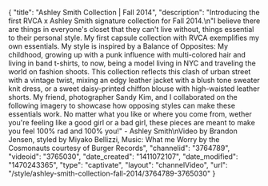 {
    "title": "Ashley Smith Collection | Fall 2014",
    "description": "Introducing the first RVCA x Ashley Smith signature collection for Fall 2014.\n\"I believe there are things in everyone's closet that they can't live without, things essential to their personal style. My first capsule collection with RVCA exemplifies my own essentials. My style is inspired by a Balance of Opposites: My childhood, growing up with a punk influence with multi-colored hair and living in band t-shirts, to now, being a model living in NYC and traveling the world on fashion shoots. This collection reflects this clash of urban street with a vintage twist, mixing an edgy leather jacket with a blush tone sweater knit dress, or a sweet daisy-printed chiffon blouse with high-waisted leather shorts. My friend, photographer Sandy Kim, and I collaborated on the following imagery to showcase how opposing styles can make these essentials work. No matter what you like or where you come from, wether you're feeling like a good girl or a bad girl, these pieces are meant to make you feel 100% rad and 100% you!\" - Ashley Smith\nVideo by Brandon Jensen, styled by Miyako Bellizzi, Music: What me Worry by the Cosmonauts courtesy of Burger Records",
    "channelid": "3764789",
    "videoid": "3765030",
    "date_created": "1411072107",
    "date_modified": "1470243365",
    "type": "captivate",
    "layout": "channelVideo",
    "url": "\/style\/ashley-smith-collection-fall-2014\/3764789-3765030"
}